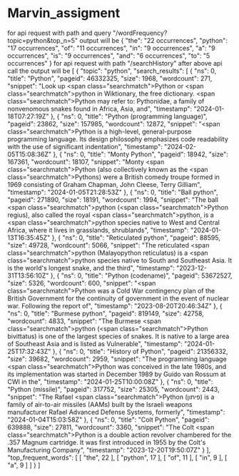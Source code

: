 # Marvin_assigment
for api request with path and query "/wordFrequency?topic=python&top_n=5" output will be 
{
  "the": "22 occurrences",
  "python": "17 occurrences",
  "of": "11 occurrences",
  "in": "9 occurrences",
  "a": "9 occurrences",
  "is": "9 occurrences",
  "and": "6 occurrences",
  "to": "5 occurrences"
}
for api request with path "/searchHistory" after above api call the output will be
[
  {
    "topic": "python",
    "search_results": [
      {
        "ns": 0,
        "title": "Python",
        "pageid": 46332325,
        "size": 1968,
        "wordcount": 271,
        "snippet": "Look up <span class=\"searchmatch\">Python</span> or <span class=\"searchmatch\">python</span> in Wiktionary, the free dictionary. <span class=\"searchmatch\">Python</span> may refer to: Pythonidae, a family of nonvenomous snakes found in Africa, Asia, and",
        "timestamp": "2024-01-18T07:27:19Z"
      },
      {
        "ns": 0,
        "title": "Python (programming language)",
        "pageid": 23862,
        "size": 157985,
        "wordcount": 12872,
        "snippet": "<span class=\"searchmatch\">Python</span> is a high-level, general-purpose programming language. Its design philosophy emphasizes code readability with the use of significant indentation",
        "timestamp": "2024-02-05T15:08:36Z"
      },
      {
        "ns": 0,
        "title": "Monty Python",
        "pageid": 18942,
        "size": 167361,
        "wordcount": 18107,
        "snippet": "Monty <span class=\"searchmatch\">Python</span> (also collectively known as the <span class=\"searchmatch\">Pythons</span>) were a British comedy troupe formed in 1969 consisting of Graham Chapman, John Cleese, Terry Gilliam",
        "timestamp": "2024-01-05T21:28:53Z"
      },
      {
        "ns": 0,
        "title": "Ball python",
        "pageid": 271890,
        "size": 18191,
        "wordcount": 1994,
        "snippet": "The ball <span class=\"searchmatch\">python</span> (<span class=\"searchmatch\">Python</span> regius), also called the royal <span class=\"searchmatch\">python</span>, is a <span class=\"searchmatch\">python</span> species native to West and Central Africa, where it lives in grasslands, shrublands",
        "timestamp": "2024-01-13T16:35:45Z"
      },
      {
        "ns": 0,
        "title": "Reticulated python",
        "pageid": 88595,
        "size": 49728,
        "wordcount": 5066,
        "snippet": "The reticulated <span class=\"searchmatch\">python</span> (Malayopython reticulatus) is a <span class=\"searchmatch\">python</span> species native to South and Southeast Asia. It is the world's longest snake, and the third",
        "timestamp": "2023-12-31T13:56:10Z"
      },
      {
        "ns": 0,
        "title": "Python (codename)",
        "pageid": 53672527,
        "size": 5326,
        "wordcount": 600,
        "snippet": "<span class=\"searchmatch\">Python</span> was a Cold War contingency plan of the British Government for the continuity of government in the event of nuclear war. Following the report of",
        "timestamp": "2023-08-20T20:46:34Z"
      },
      {
        "ns": 0,
        "title": "Burmese python",
        "pageid": 819149,
        "size": 42758,
        "wordcount": 4833,
        "snippet": "The Burmese <span class=\"searchmatch\">python</span> (<span class=\"searchmatch\">Python</span> bivittatus) is one of the largest species of snakes. It is native to a large area of Southeast Asia and is listed as Vulnerable",
        "timestamp": "2024-01-25T17:32:43Z"
      },
      {
        "ns": 0,
        "title": "History of Python",
        "pageid": 21356332,
        "size": 39682,
        "wordcount": 2959,
        "snippet": "The programming language <span class=\"searchmatch\">Python</span> was conceived in the late 1980s, and its implementation was started in December 1989 by Guido van Rossum at CWI in the",
        "timestamp": "2024-01-25T10:00:08Z"
      },
      {
        "ns": 0,
        "title": "Python (missile)",
        "pageid": 317752,
        "size": 25305,
        "wordcount": 2443,
        "snippet": "The Rafael <span class=\"searchmatch\">Python</span> (פיתון) is a family of air-to-air missiles (AAMs) built by the Israeli weapons manufacturer Rafael Advanced Defense Systems, formerly",
        "timestamp": "2024-01-04T15:03:58Z"
      },
      {
        "ns": 0,
        "title": "Colt Python",
        "pageid": 639888,
        "size": 27811,
        "wordcount": 3360,
        "snippet": "The Colt <span class=\"searchmatch\">Python</span> is a double action revolver chambered for the .357 Magnum cartridge. It was first introduced in 1955 by the Colt's Manufacturing Company",
        "timestamp": "2023-12-20T19:50:07Z"
      }
    ],
    "top_frequent_words": [
      [
        "the",
        22
      ],
      [
        "python",
        17
      ],
      [
        "of",
        11
      ],
      [
        "in",
        9
      ],
      [
        "a",
        9
      ]
    ]
  }
]
